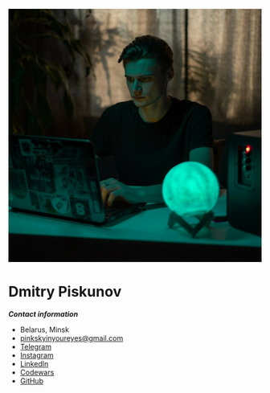 ![avatar](photo.jpg)

# **Dmitry Piskunov**

***Contact information***

* Belarus, Minsk
* pinkskyinyoureyes@gmail.com
* [Telegram](https://t.me/pinkskyinyoureyes/)
* [Instagram](https://www.instagram.com/pinkskyinyoureyes/)
* [LinkedIn](https://www.linkedin.com/in/pinkskyinyoureyes/)
* [Codewars](https://www.codewars.com/users/pinkskyinyoureyes/)
* [GitHub](https://github.com/pinkskyinyoureyes/)